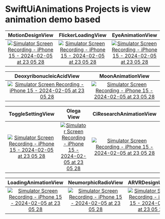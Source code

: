 # SwiftUiAnimations Projects is view animation demo based

 MotionDesignView     |     FlickerLoadingView    |     EyeAnimationView              
:-------------------------:|:-------------------------:|:-------------------------:
[![Simulator Screen Recording - iPhone 15 - 2024-02-05 at 23 05 28](https://github.com/rahuljamba/SwiftUIAnimations/assets/12054446/ef83d236-95dc-414c-9f0f-812c34909088)](https://www.youtube.com/watch?v=kvspmH3rRy4) | [![Simulator Screen Recording - iPhone 15 - 2024-02-05 at 23 05 28](https://github.com/rahuljamba/SwiftUIAnimations/assets/12054446/86ef5796-82aa-42db-89d4-e9fff23c8fa6)](https://www.youtube.com/watch?v=QHwP9vbOhPY&t=3s) | [![Simulator Screen Recording - iPhone 15 - 2024-02-05 at 23 05 28](https://github.com/rahuljamba/SwiftUIAnimations/assets/12054446/1b272745-1e3f-40d8-90e6-5d8e402f2d6a)](https://www.youtube.com/watch?v=KWDJCbMbWHs&t=5s) 


 DeoxyribonucleicAcidView  |   MoonAnimationView                  
:-------------------------:|:-------------------------:
[![Simulator Screen Recording - iPhone 15 - 2024-02-05 at 23 05 28](https://github.com/rahuljamba/SwiftUIAnimations/assets/12054446/d905a7f6-47de-4121-8f6e-8d98c1e51961)](https://www.youtube.com/watch?v=ZLUYWJOpMpY) | [![Simulator Screen Recording - iPhone 15 - 2024-02-05 at 23 05 28](https://github.com/rahuljamba/SwiftUIAnimations/assets/12054446/c579b6d1-5dc5-4e72-aee4-b827c12386dc)](https://www.youtube.com/watch?v=aQ4lid4-Kyc)

 ToggleSettingView     |       Olega View    |     CiResearchAnimationView              
:-------------------------:|:-------------------------:|:-------------------------:
[![Simulator Screen Recording - iPhone 15 - 2024-02-05 at 23 05 28](https://github.com/rahuljamba/SwiftUIAnimations/assets/12054446/7937a576-60d8-4529-a8bf-c31e6041a359)](https://www.youtube.com/watch?v=X9rZPT0xfv8) | [![Simulator Screen Recording - iPhone 15 - 2024-02-05 at 23 05 28](https://github.com/rahuljamba/SwiftUIAnimations/assets/12054446/93b13a78-cbbf-445e-89b4-df86fe96851c)](https://www.youtube.com/watch?v=jay5IuOGGCA) | [![Simulator Screen Recording - iPhone 15 - 2024-02-05 at 23 05 28](https://github.com/rahuljamba/SwiftUIAnimations/assets/12054446/ebb31dc1-a83d-4286-b127-9aacbf63bc57)](https://www.youtube.com/watch?v=14rUe_8v3HY&t=1s)

 LoadingAnimationView     |       NeumorphicRadioView  |  ARVRDesignUIView                     
:-------------------------:|:-------------------------:|:-------------------------:
[![Simulator Screen Recording - iPhone 15 - 2024-02-05 at 23 05 28](https://github.com/rahuljamba/SwiftUIAnimations/assets/12054446/bfa64480-40bd-417a-9bc1-49b59d95f957)](https://www.youtube.com/watch?v=TcXZ4DMd5o0) | [![Simulator Screen Recording - iPhone 15 - 2024-02-05 at 23 05 28](https://github.com/rahuljamba/SwiftUIAnimations/assets/12054446/7bf6c103-a208-4116-b3a6-2d334d117908)](https://www.youtube.com/watch?v=FdArkjnac9k) | [![Simulator Screen Recording - iPhone 15 - 2024-02-05 at 23 05 28](https://github.com/rahuljamba/SwiftUIAnimations/assets/12054446/226352e7-32a9-4ab8-a729-3abe3d322096)](https://www.youtube.com/watch?v=MkajazhcSvM)

